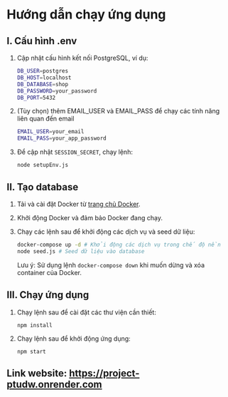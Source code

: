 # Hướng dẫn chạy ứng dụng

## I. Cấu hình .env

1. Cập nhật cấu hình kết nối PostgreSQL, ví dụ:
   ```bash
   DB_USER=postgres
   DB_HOST=localhost
   DB_DATABASE=shop
   DB_PASSWORD=your_password
   DB_PORT=5432
   ```
2. (Tùy chọn) thêm EMAIL_USER và EMAIL_PASS để chạy các tính năng liên quan đến email

   ```bash
   EMAIL_USER=your_email
   EMAIL_PASS=your_app_password
   ```

3. Để cập nhật `SESSION_SECRET`, chạy lệnh:

   ```
   node setupEnv.js
   ```

## II. Tạo database

1. Tải và cài đặt Docker từ [trang chủ Docker](https://www.docker.com/get-started).

2. Khởi động Docker và đảm bảo Docker đang chạy.

3. Chạy các lệnh sau để khởi động các dịch vụ và seed dữ liệu:

   ```bash
   docker-compose up -d # Khởi động các dịch vụ trong chế độ nền
   node seed.js # Seed dữ liệu vào database
   ```

   Lưu ý: Sử dụng lệnh `docker-compose down` khi muốn dừng và xóa container của Docker.

## III. Chạy ứng dụng

1. Chạy lệnh sau để cài đặt các thư viện cần thiết:

   ```
   npm install
   ```

2. Chạy lệnh sau để khởi động ứng dụng:

   ```
   npm start
   ```

## Link website: https://project-ptudw.onrender.com
